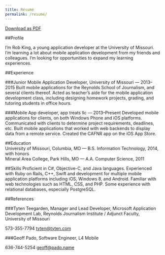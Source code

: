```yaml
---
title: Résumé
permalink: /resume/
---
```


[Download as PDF](/rob-resume.pdf)

##Profile  

I’m Rob King, a young application developer at the University of Missouri. I’m learning a lot about mobile application development from my friends and colleagues. I’m looking for opportunities to expand my learning experiences.

##Experience  

###Junior Mobile Application Developer, University of Missouri — 2013–2015
Built mobile applications for the Reynolds School of Journalism, and several clients thereof. Acted as teacher’s aide for the mobile application development class, including designing homework projects, grading, and tutoring students in office hours.

###Mobile App developer, app treats llc — 2013–Present
Developed mobile applications for clients, on both Windows Phone and iOS platforms. Communicated with clients to determine project requirements, deadlines, etc. Built mobile applications that worked with web backends to display data from a remote service. Created the CAFNR app on the iOS App Store.  

##Education  
University of Missouri, Columbia, MO — B.S. Information Technology, 2014, with honors  
Mineral Area College, Park Hills, MO — A.A. Computer Science, 2011

##Skills
Proficient in C#, Objective-C, and Java languages. Experienced with Ruby on Rails, C++, Swift and development for multiple mobile application platforms including iOS, Windows 8, and Android. Familiar with web technologies such as HTML, CSS, and PHP. Some experience with relational databases, especially PostgreSQL.  

##References  

###Tyten Teegarden, Manager and Lead Developer, Microsoft Application Development Lab, Reynolds Journalism Institute / Adjunct Faculty, University of Missouri  

573-355-7794	tyten@tyten.com

###Geoff Pado, Software Engineer, L4 Mobile

636-744-5254	geoff@pado.name
